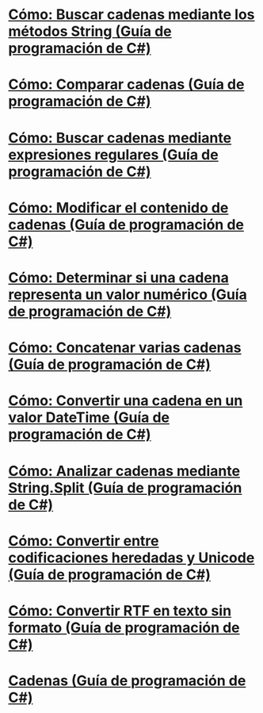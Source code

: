 # [Cómo: Buscar cadenas mediante los métodos String (Guía de programación de C#)](how-to-search-strings-using-string-methods.md)
# [Cómo: Comparar cadenas (Guía de programación de C#)](how-to-compare-strings.md)
# [Cómo: Buscar cadenas mediante expresiones regulares (Guía de programación de C#)](how-to-search-strings-using-regular-expressions.md)
# [Cómo: Modificar el contenido de cadenas (Guía de programación de C#)](how-to-modify-string-contents.md)
# [Cómo: Determinar si una cadena representa un valor numérico (Guía de programación de C#)](how-to-determine-whether-a-string-represents-a-numeric-value.md)
# [Cómo: Concatenar varias cadenas (Guía de programación de C#)](how-to-concatenate-multiple-strings.md)
# [Cómo: Convertir una cadena en un valor DateTime (Guía de programación de C#)](how-to-convert-a-string-to-a-datetime.md)
# [Cómo: Analizar cadenas mediante String.Split (Guía de programación de C#)](how-to-parse-strings-using-string-split.md)
# [Cómo: Convertir entre codificaciones heredadas y Unicode (Guía de programación de C#)](how-to-convert-between-legacy-encodings-and-unicode.md)
# [Cómo: Convertir RTF en texto sin formato (Guía de programación de C#)](how-to-convert-rtf-to-plain-text.md)
# [Cadenas (Guía de programación de C#)](index.md)
